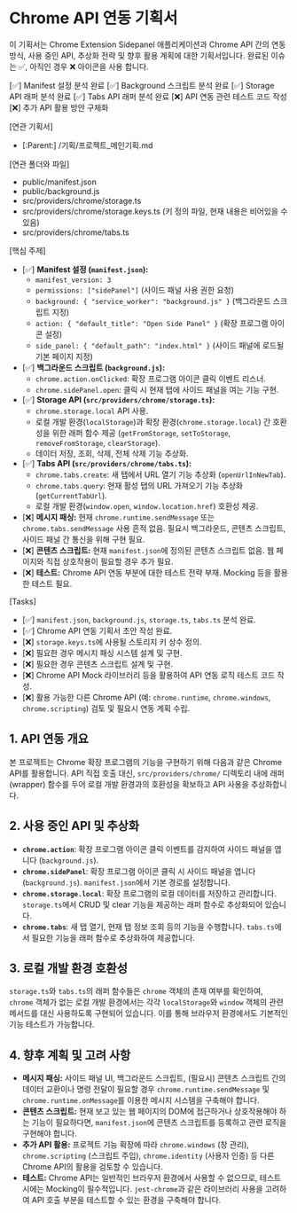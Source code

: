 # Chrome API 연동 기획서

이 기획서는 Chrome Extension Sidepanel 애플리케이션과 Chrome API 간의 연동 방식, 사용 중인 API, 추상화 전략 및 향후 활용 계획에 대한 기획서입니다.
완료된 이슈는 ✅, 아직인 경우 ❌ 아이콘을 사용 합니다.

[✅] Manifest 설정 분석 완료
[✅] Background 스크립트 분석 완료
[✅] Storage API 래퍼 분석 완료
[✅] Tabs API 래퍼 분석 완료
[❌] API 연동 관련 테스트 코드 작성
[❌] 추가 API 활용 방안 구체화

[연관 기획서]
 - [:Parent:] /기획/프로젝트_메인기획.md

[연관 폴더와 파일]
 - public/manifest.json
 - public/background.js
 - src/providers/chrome/storage.ts
 - src/providers/chrome/storage.keys.ts (키 정의 파일, 현재 내용은 비어있을 수 있음)
 - src/providers/chrome/tabs.ts

[핵심 주제]
 - [✅] **Manifest 설정 (`manifest.json`):**
    - `manifest_version: 3`
    - `permissions: ["sidePanel"]` (사이드 패널 사용 권한 요청)
    - `background: { "service_worker": "background.js" }` (백그라운드 스크립트 지정)
    - `action: { "default_title": "Open Side Panel" }` (확장 프로그램 아이콘 설정)
    - `side_panel: { "default_path": "index.html" }` (사이드 패널에 로드될 기본 페이지 지정)
 - [✅] **백그라운드 스크립트 (`background.js`):**
    - `chrome.action.onClicked`: 확장 프로그램 아이콘 클릭 이벤트 리스너.
    - `chrome.sidePanel.open`: 클릭 시 현재 탭에 사이드 패널을 여는 기능 구현.
 - [✅] **Storage API (`src/providers/chrome/storage.ts`):**
    - `chrome.storage.local` API 사용.
    - 로컬 개발 환경(`localStorage`)과 확장 환경(`chrome.storage.local`) 간 호환성을 위한 래퍼 함수 제공 (`getFromStorage`, `setToStorage`, `removeFromStorage`, `clearStorage`).
    - 데이터 저장, 조회, 삭제, 전체 삭제 기능 추상화.
 - [✅] **Tabs API (`src/providers/chrome/tabs.ts`):**
    - `chrome.tabs.create`: 새 탭에서 URL 열기 기능 추상화 (`openUrlInNewTab`).
    - `chrome.tabs.query`: 현재 활성 탭의 URL 가져오기 기능 추상화 (`getCurrentTabUrl`).
    - 로컬 개발 환경(`window.open`, `window.location.href`) 호환성 제공.
 - [❌] **메시지 패싱:** 현재 `chrome.runtime.sendMessage` 또는 `chrome.tabs.sendMessage` 사용 흔적 없음. 필요시 백그라운드, 콘텐츠 스크립트, 사이드 패널 간 통신을 위해 구현 필요.
 - [❌] **콘텐츠 스크립트:** 현재 `manifest.json`에 정의된 콘텐츠 스크립트 없음. 웹 페이지와 직접 상호작용이 필요할 경우 추가 필요.
 - [❌] **테스트:** Chrome API 연동 부분에 대한 테스트 전략 부재. Mocking 등을 활용한 테스트 필요.

[Tasks]
 - [✅] `manifest.json`, `background.js`, `storage.ts`, `tabs.ts` 분석 완료.
 - [✅] Chrome API 연동 기획서 초안 작성 완료.
 - [❌] `storage.keys.ts`에 사용될 스토리지 키 상수 정의.
 - [❌] 필요한 경우 메시지 패싱 시스템 설계 및 구현.
 - [❌] 필요한 경우 콘텐츠 스크립트 설계 및 구현.
 - [❌] Chrome API Mock 라이브러리 등을 활용하여 API 연동 로직 테스트 코드 작성.
 - [❌] 활용 가능한 다른 Chrome API (예: `chrome.runtime`, `chrome.windows`, `chrome.scripting`) 검토 및 필요시 연동 계획 수립.

## 1. API 연동 개요

본 프로젝트는 Chrome 확장 프로그램의 기능을 구현하기 위해 다음과 같은 Chrome API를 활용합니다. API 직접 호출 대신, `src/providers/chrome/` 디렉토리 내에 래퍼(wrapper) 함수를 두어 로컬 개발 환경과의 호환성을 확보하고 API 사용을 추상화합니다.

## 2. 사용 중인 API 및 추상화

- **`chrome.action`**: 확장 프로그램 아이콘 클릭 이벤트를 감지하여 사이드 패널을 엽니다 (`background.js`).
- **`chrome.sidePanel`**: 확장 프로그램 아이콘 클릭 시 사이드 패널을 엽니다 (`background.js`). `manifest.json`에서 기본 경로를 설정합니다.
- **`chrome.storage.local`**: 확장 프로그램의 로컬 데이터를 저장하고 관리합니다. `storage.ts`에서 CRUD 및 clear 기능을 제공하는 래퍼 함수로 추상화되어 있습니다.
- **`chrome.tabs`**: 새 탭 열기, 현재 탭 정보 조회 등의 기능을 수행합니다. `tabs.ts`에서 필요한 기능을 래퍼 함수로 추상화하여 제공합니다.

## 3. 로컬 개발 환경 호환성

`storage.ts`와 `tabs.ts`의 래퍼 함수들은 `chrome` 객체의 존재 여부를 확인하여, `chrome` 객체가 없는 로컬 개발 환경에서는 각각 `localStorage`와 `window` 객체의 관련 메서드를 대신 사용하도록 구현되어 있습니다. 이를 통해 브라우저 환경에서도 기본적인 기능 테스트가 가능합니다.

## 4. 향후 계획 및 고려 사항

- **메시지 패싱:** 사이드 패널 UI, 백그라운드 스크립트, (필요시) 콘텐츠 스크립트 간의 데이터 교환이나 명령 전달이 필요할 경우 `chrome.runtime.sendMessage` 및 `chrome.runtime.onMessage`를 이용한 메시지 시스템을 구축해야 합니다.
- **콘텐츠 스크립트:** 현재 보고 있는 웹 페이지의 DOM에 접근하거나 상호작용해야 하는 기능이 필요하다면, `manifest.json`에 콘텐츠 스크립트를 등록하고 관련 로직을 구현해야 합니다.
- **추가 API 활용:** 프로젝트 기능 확장에 따라 `chrome.windows` (창 관리), `chrome.scripting` (스크립트 주입), `chrome.identity` (사용자 인증) 등 다른 Chrome API의 활용을 검토할 수 있습니다.
- **테스트:** Chrome API는 일반적인 브라우저 환경에서 사용할 수 없으므로, 테스트 시에는 Mocking이 필수적입니다. `jest-chrome`과 같은 라이브러리 사용을 고려하여 API 호출 부분을 테스트할 수 있는 환경을 구축해야 합니다.